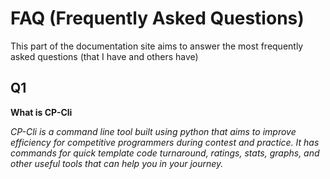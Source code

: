 # FAQ (Frequently Asked Questions)

This part of the documentation site aims to answer the most frequently asked questions (that I have and others have)

## Q1

**What is CP-Cli**

*CP-Cli is a command line tool built using python that aims to improve efficiency for competitive programmers during contest and practice. It has commands for quick template code turnaround, ratings, stats, graphs, and other useful tools that can help you in your journey.*